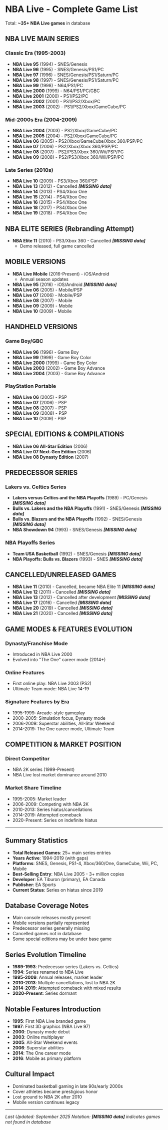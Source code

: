 # NBA Live - Complete Game List

Total: **~35+ NBA Live games** in database

## NBA LIVE MAIN SERIES

### Classic Era (1995-2003)
- **NBA Live 95** (1994) - SNES/Genesis
- **NBA Live 96** (1995) - SNES/Genesis/PS1/PC
- **NBA Live 97** (1996) - SNES/Genesis/PS1/Saturn/PC
- **NBA Live 98** (1997) - SNES/Genesis/PS1/Saturn/PC
- **NBA Live 99** (1998) - N64/PS1/PC
- **NBA Live 2000** (1999) - N64/PS1/PC/GBC
- **NBA Live 2001** (2000) - PS1/PS2/PC
- **NBA Live 2002** (2001) - PS1/PS2/Xbox/PC
- **NBA Live 2003** (2002) - PS1/PS2/Xbox/GameCube/PC

### Mid-2000s Era (2004-2009)
- **NBA Live 2004** (2003) - PS2/Xbox/GameCube/PC
- **NBA Live 2005** (2004) - PS2/Xbox/GameCube/PC
- **NBA Live 06** (2005) - PS2/Xbox/GameCube/Xbox 360/PSP/PC
- **NBA Live 07** (2006) - PS2/Xbox/Xbox 360/PSP/PC
- **NBA Live 08** (2007) - PS2/PS3/Xbox 360/Wii/PSP/PC
- **NBA Live 09** (2008) - PS2/PS3/Xbox 360/Wii/PSP/PC

### Late Series (2010s)
- **NBA Live 10** (2009) - PS3/Xbox 360/PSP
- **NBA Live 13** (2012) - Cancelled ***[MISSING data]***
- **NBA Live 14** (2013) - PS4/Xbox One
- **NBA Live 15** (2014) - PS4/Xbox One
- **NBA Live 16** (2015) - PS4/Xbox One
- **NBA Live 18** (2017) - PS4/Xbox One
- **NBA Live 19** (2018) - PS4/Xbox One

## NBA ELITE SERIES (Rebranding Attempt)

- **NBA Elite 11** (2010) - PS3/Xbox 360 - Cancelled ***[MISSING data]***
  - Demo released, full game cancelled

## MOBILE VERSIONS

- **NBA Live Mobile** (2016-Present) - iOS/Android
  - Annual season updates
- **NBA Live 95** (2016) - iOS/Android ***[MISSING data]***
- **NBA Live 06** (2005) - Mobile/PSP
- **NBA Live 07** (2006) - Mobile/PSP
- **NBA Live 08** (2007) - Mobile
- **NBA Live 09** (2009) - Mobile
- **NBA Live 10** (2009) - Mobile

## HANDHELD VERSIONS

### Game Boy/GBC
- **NBA Live 96** (1996) - Game Boy
- **NBA Live 99** (1999) - Game Boy Color
- **NBA Live 2000** (1999) - Game Boy Color
- **NBA Live 2003** (2002) - Game Boy Advance
- **NBA Live 2004** (2003) - Game Boy Advance

### PlayStation Portable
- **NBA Live 06** (2005) - PSP
- **NBA Live 07** (2006) - PSP
- **NBA Live 08** (2007) - PSP
- **NBA Live 09** (2008) - PSP
- **NBA Live 10** (2009) - PSP

## SPECIAL EDITIONS & COMPILATIONS

- **NBA Live 06 All-Star Edition** (2006)
- **NBA Live 07 Next-Gen Edition** (2006)
- **NBA Live 08 Dynasty Edition** (2007)

## PREDECESSOR SERIES

### Lakers vs. Celtics Series
- **Lakers versus Celtics and the NBA Playoffs** (1989) - PC/Genesis ***[MISSING data]***
- **Bulls vs. Lakers and the NBA Playoffs** (1991) - SNES/Genesis ***[MISSING data]***
- **Bulls vs. Blazers and the NBA Playoffs** (1992) - SNES/Genesis ***[MISSING data]***
- **NBA Showdown 94** (1993) - SNES/Genesis ***[MISSING data]***

### NBA Playoffs Series
- **Team USA Basketball** (1992) - SNES/Genesis ***[MISSING data]***
- **NBA Playoffs: Bulls vs. Blazers** (1993) - SNES ***[MISSING data]***

## CANCELLED/UNRELEASED GAMES

- **NBA Live 11** (2010) - Cancelled, became NBA Elite 11 ***[MISSING data]***
- **NBA Live 12** (2011) - Cancelled ***[MISSING data]***
- **NBA Live 13** (2012) - Cancelled after development ***[MISSING data]***
- **NBA Live 17** (2016) - Cancelled ***[MISSING data]***
- **NBA Live 20** (2019) - Cancelled ***[MISSING data]***
- **NBA Live 21** (2020) - Cancelled ***[MISSING data]***

## GAME MODES & FEATURES EVOLUTION

### Dynasty/Franchise Mode
- Introduced in NBA Live 2000
- Evolved into "The One" career mode (2014+)

### Online Features
- First online play: NBA Live 2003 (PS2)
- Ultimate Team mode: NBA Live 14-19

### Signature Features by Era
- 1995-1999: Arcade-style gameplay
- 2000-2005: Simulation focus, Dynasty mode
- 2006-2009: Superstar abilities, All-Star Weekend
- 2014-2019: The One career mode, Ultimate Team

## COMPETITION & MARKET POSITION

### Direct Competitor
- NBA 2K series (1999-Present)
- NBA Live lost market dominance around 2010

### Market Share Timeline
- 1995-2005: Market leader
- 2006-2009: Competing with NBA 2K
- 2010-2013: Series hiatus/cancellations
- 2014-2019: Attempted comeback
- 2020-Present: Series on indefinite hiatus

---

## Summary Statistics
- **Total Released Games**: 25+ main series entries
- **Years Active**: 1994-2019 (with gaps)
- **Platforms**: SNES, Genesis, PS1-4, Xbox/360/One, GameCube, Wii, PC, Mobile
- **Best-Selling Entry**: NBA Live 2005 - 3+ million copies
- **Developer**: EA Tiburon (primary), EA Canada
- **Publisher**: EA Sports
- **Current Status**: Series on hiatus since 2019

## Database Coverage Notes
- Main console releases mostly present
- Mobile versions partially represented
- Predecessor series generally missing
- Cancelled games not in database
- Some special editions may be under base game

## Series Evolution Timeline
- **1989-1993**: Predecessor series (Lakers vs. Celtics)
- **1994**: Series renamed to NBA Live
- **1995-2009**: Annual releases, market leader
- **2010-2013**: Multiple cancellations, lost to NBA 2K
- **2014-2019**: Attempted comeback with mixed results
- **2020-Present**: Series dormant

## Notable Features Introduction
- **1995**: First NBA Live branded game
- **1997**: First 3D graphics (NBA Live 97)
- **2000**: Dynasty mode debut
- **2003**: Online multiplayer
- **2005**: All-Star Weekend events
- **2006**: Superstar abilities
- **2014**: The One career mode
- **2016**: Mobile as primary platform

## Cultural Impact
- Dominated basketball gaming in late 90s/early 2000s
- Cover athletes became prestigious honor
- Lost ground to NBA 2K after 2010
- Mobile version continues legacy

---

*Last Updated: September 2025*
*Notation: ***[MISSING data]*** indicates games not found in database*